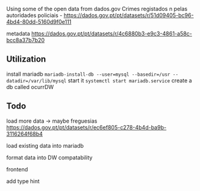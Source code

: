 Using some of the open data from dados.gov
Crimes registados n pelas autoridades policiais - https://dados.gov.pt/pt/datasets/r/51d09405-bc96-4bd4-80dd-5160d9f0e111

metadata https://dados.gov.pt/pt/datasets/r/4c6880b3-e9c3-4861-a58c-bcc8a37b7b20

## Utilization
install mariadb
`mariadb-install-db --user=mysql --basedir=/usr --datadir=/var/lib/mysql`
start it
`systemctl start mariadb.service`
create a db called ocurrDW


## Todo
load more data -> maybe freguesias https://dados.gov.pt/pt/datasets/r/ec6ef805-c278-4b4d-ba9b-3116264f68b4

load existing data into mariadb

format data into DW compatability

frontend

add type hint